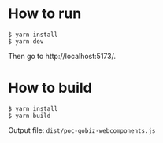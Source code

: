 # How to run

```
$ yarn install
$ yarn dev
```

Then go to http://localhost:5173/.

# How to build

```
$ yarn install
$ yarn build
```

Output file: `dist/poc-gobiz-webcomponents.js`